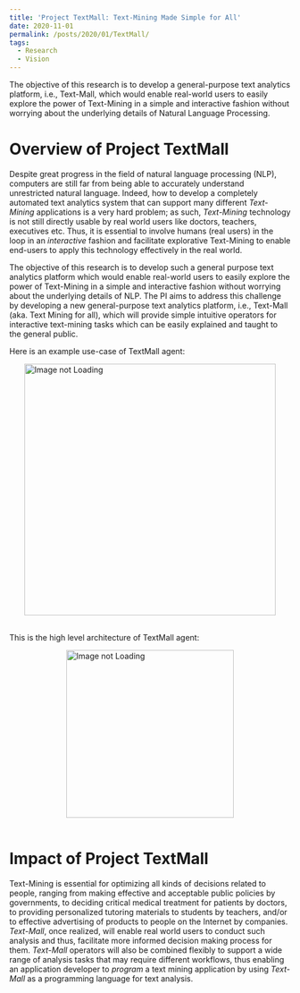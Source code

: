```yaml
---
title: 'Project TextMall: Text-Mining Made Simple for All'
date: 2020-11-01
permalink: /posts/2020/01/TextMall/
tags:
  - Research
  - Vision
---
```


The objective of this research is to develop a general-purpose text analytics platform, i.e., Text-Mall, which would enable real-world users to easily explore the power of Text-Mining in a simple and interactive fashion without worrying about the underlying details of Natural Language Processing.

Overview of Project TextMall
======
Despite great progress in the field of natural language processing (NLP), computers are still far from being able to accurately understand unrestricted natural language. Indeed, how to develop a completely automated text analytics system that can support many different <em>Text-Mining</em> applications is a very hard problem;  as such, <em>Text-Mining</em> technology is not still directly usable by real world users like doctors, teachers,  executives etc. Thus, it is essential to involve humans (real users) in the loop in an <em>interactive</em> fashion and facilitate explorative Text-Mining to enable end-users to apply this technology effectively in the real world.


The objective of this research is to develop such a general purpose text analytics platform which would enable real-world users to easily explore the power of Text-Mining in a simple and interactive fashion without worrying about the underlying details of NLP. The PI aims to address this challenge by developing a new general-purpose text analytics platform, i.e., Text-Mall (aka. Text Mining for all), which will provide simple intuitive operators for interactive text-mining tasks which can be easily explained and taught to the general public.

Here is an example use-case of TextMall agent:

<div style='display: flex; justify-content: center;'><img src='https://karmake2.github.io/images/TextMall.png' alt='Image not Loading' style='height:450px;' align='middle'></div><br>


This is the high level architecture of TextMall agent:
<div style='display: flex; justify-content: center;'><img src='https://karmake2.github.io/files/Publications/2018/SOFSAT.png' alt='Image not Loading' style='height:300px;' align='middle'></div><br>



Impact of Project TextMall
======
Text-Mining is essential for optimizing all kinds of decisions related
to people, ranging from making effective and acceptable public policies
by governments, to deciding critical medical treatment for patients by
doctors, to providing personalized tutoring materials to students by
teachers, and/or to effective advertising of products to people on the
Internet by companies. *Text-Mall*, once realized, will enable real
world users to conduct such analysis and thus, facilitate more informed
decision making process for them. *Text-Mall* operators will also be
combined flexibly to support a wide range of analysis tasks that may
require different workflows, thus enabling an application developer to
*program* a text mining application by using *Text-Mall* as a
programming language for text analysis.